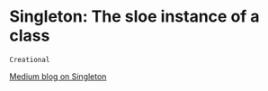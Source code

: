 # Singleton: The sloe instance of a class
`Creational`

[Medium blog on Singleton](https://medium.com/@kevalpatel2106/how-to-make-the-perfect-singleton-de6b951dfdb0)